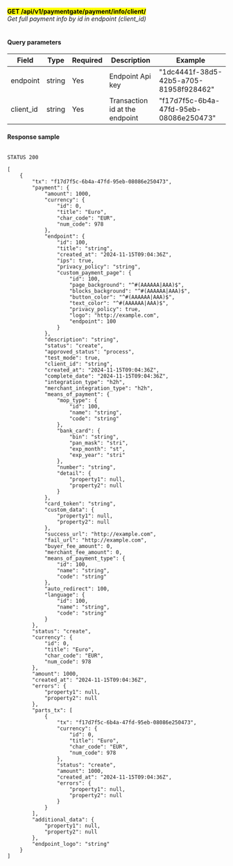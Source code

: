 **<mark>GET /api/v1/paymentgate/payment/info/client/<br/>**
*Get full payment info by id in endpoint (client_id)<br/><br/>*

#### Query parameters

| Field     | Type          | Required | Description                    | Example                                |
|-----------|---------------|----------|--------------------------------|----------------------------------------|
| endpoint  | string <uuid> | Yes      | Endpoint Api key               | "1dc4441f-38d5-42b5-a705-81958f928462" |
| client_id | string <uuid> | Yes      | Transaction id at the endpoint | "f17d7f5c-6b4a-47fd-95eb-08086e250473" | 

#### Response sample

```

STATUS 200

[
    {
        "tx": "f17d7f5c-6b4a-47fd-95eb-08086e250473",
        "payment": {
            "amount": 1000,
            "currency": {
                "id": 0,
                "title": "Euro",
                "char_code": "EUR",
                "num_code": 978
            },
            "endpoint": {
                "id": 100,
                "title": "string",
                "created_at": "2024-11-15T09:04:36Z",
                "ips": true,
                "privacy_policy": "string",
                "custom_payment_page": {
                    "id": 100,
                    "page_background": "^#(AAAAAA|AAA)$",
                    "blocks_background": "^#(AAAAAA|AAA)$",
                    "button_color": "^#(AAAAAA|AAA)$",
                    "text_color": "^#(AAAAAA|AAA)$",
                    "privacy_policy": true,
                    "logo": "http://example.com",
                    "endpoint": 100
                }
            },
            "description": "string",
            "status": "create",
            "approved_status": "process",
            "test_mode": true,
            "client_id": "string",
            "created_at": "2024-11-15T09:04:36Z",
            "complete_date": "2024-11-15T09:04:36Z",
            "integration_type": "h2h",
            "merchant_integration_type": "h2h",
            "means_of_payment": {
                "mop_type": {
                    "id": 100,
                    "name": "string",
                    "code": "string"
                },
                "bank_card": {
                    "bin": "string",
                    "pan_mask": "stri",
                    "exp_month": "st",
                    "exp_year": "stri"
                },
                "number": "string",
                "detail": {
                    "property1": null,
                    "property2": null
                }
            },
            "card_token": "string",
            "custom_data": {
                "property1": null,
                "property2": null
            },
            "success_url": "http://example.com",
            "fail_url": "http://example.com",
            "buyer_fee_amount": 0,
            "merchant_fee_amount": 0,
            "means_of_payment_type": {
                "id": 100,
                "name": "string",
                "code": "string"
            },
            "auto_redirect": 100,
            "language": {
                "id": 100,
                "name": "string",
                "code": "string"
            }
        },
        "status": "create",
        "currency": {
            "id": 0,
            "title": "Euro",
            "char_code": "EUR",
            "num_code": 978
        },
        "amount": 1000,
        "created_at": "2024-11-15T09:04:36Z",
        "errors": {
            "property1": null,
            "property2": null
        },
        "parts_tx": [
            {
                "tx": "f17d7f5c-6b4a-47fd-95eb-08086e250473",
                "currency": {
                    "id": 0,
                    "title": "Euro",
                    "char_code": "EUR",
                    "num_code": 978
                },
                "status": "create",
                "amount": 1000,
                "created_at": "2024-11-15T09:04:36Z",
                "errors": {
                    "property1": null,
                    "property2": null
                }
            }
        ],
        "additional_data": {
            "property1": null,
            "property2": null
        },
        "endpoint_logo": "string"
    }
]
```